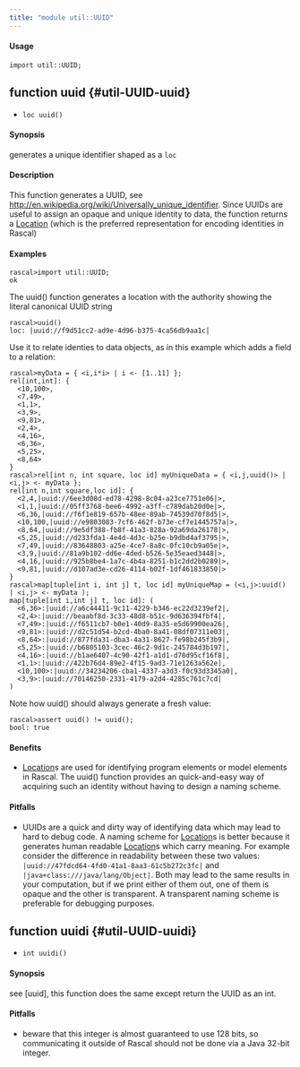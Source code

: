 ```yaml
---
title: "module util::UUID"
---
```


#### Usage

`import util::UUID;`


## function uuid {#util-UUID-uuid}

* ``loc uuid()``


#### Synopsis

generates a unique identifier shaped as a `loc`

#### Description

This function generates a UUID, see <http://en.wikipedia.org/wiki/Universally_unique_identifier>.
Since UUIDs are useful to assign an opaque and unique identity to data, the function returns
a [Location](../../Rascal/Expressions/Values/Location/index.md) (which is the preferred representation for encoding identities in Rascal)

#### Examples


```rascal-shell 
rascal>import util::UUID;
ok
```

The uuid() function generates a location with the authority showing the literal canonical UUID string

```rascal-shell ,continue
rascal>uuid()
loc: |uuid://f9d51cc2-ad9e-4d96-b375-4ca56db9aa1c|
```

Use it to relate identies to data objects, as in this example which adds a field to a relation:


```rascal-shell ,continue
rascal>myData = { <i,i*i> | i <- [1..11] }; 
rel[int,int]: {
  <10,100>,
  <7,49>,
  <1,1>,
  <3,9>,
  <9,81>,
  <2,4>,
  <4,16>,
  <6,36>,
  <5,25>,
  <8,64>
}
rascal>rel[int n, int square, loc id] myUniqueData = { <i,j,uuid()> | <i,j> <- myData };
rel[int n,int square,loc id]: {
  <2,4,|uuid://6ee3d08d-ed78-4298-8c04-a23ce7751e06|>,
  <1,1,|uuid://05ff3768-bee6-4992-a3ff-c789dab20d0e|>,
  <6,36,|uuid://f6f1e819-657b-48ee-89ab-74539d70f8d5|>,
  <10,100,|uuid://e9803083-7cf6-462f-b73e-cf7e1445757a|>,
  <8,64,|uuid://9e5df388-fb8f-41a3-828a-92a69da26178|>,
  <5,25,|uuid://d233fda1-4e4d-4d3c-b25e-b9dbd4af3795|>,
  <7,49,|uuid://83648803-a25e-4ce7-8a8c-0fc10cb9a05e|>,
  <3,9,|uuid://81a9b102-dd6e-4ded-b526-5e35eaed3448|>,
  <4,16,|uuid://925b8be4-1a7c-4b4a-8251-b1c2dd2b0289|>,
  <9,81,|uuid://d107ad3e-cd26-4114-b02f-1df461833850|>
}
rascal>map[tuple[int i, int j] t, loc id] myUniqueMap = (<i,j>:uuid() | <i,j> <- myData );
map[tuple[int i,int j] t, loc id]: (
  <6,36>:|uuid://a6c44411-9c11-4229-b346-ec22d3239ef2|,
  <2,4>:|uuid://beaabf8d-3c33-48d8-b51c-9d636394fbf4|,
  <7,49>:|uuid://f6511cb7-b0e1-40d9-8a35-e5d69900ea26|,
  <9,81>:|uuid://d2c51d54-b2cd-4ba0-8a41-08df07311e03|,
  <8,64>:|uuid://877fda31-dba3-4a31-8627-fe98b245f3b9|,
  <5,25>:|uuid://b6805103-3cec-46c2-9d1c-245784d3b197|,
  <4,16>:|uuid://b1ae6407-4c90-42f1-a1d1-d78d95cf16f8|,
  <1,1>:|uuid://422b76d4-89e2-4f15-9ad3-71e1263a562e|,
  <10,100>:|uuid://34234206-cba1-4337-a3d3-f0c93d3345a0|,
  <3,9>:|uuid://70146250-2331-4179-a2d4-4285c761c7cd|
)
```
Note how uuid() should always generate a fresh value:

```rascal-shell ,continue
rascal>assert uuid() != uuid(); 
bool: true
```

#### Benefits

*  [Location](../../Rascal/Expressions/Values/Location/index.md)s are used for identifying program elements or model elements in Rascal. The uuid() function provides
an quick-and-easy way of acquiring such an identity without having to design a naming scheme.

#### Pitfalls

*  UUIDs are a quick and dirty way of identifying data which may lead to hard to debug code. A naming scheme for [Location](../../Rascal/Expressions/Values/Location/index.md)s is better because it generates human readable
[Location](../../Rascal/Expressions/Values/Location/index.md)s which carry meaning. For example consider the difference in readability between these two values:
`|uuid://47fdcd64-4fd0-41a1-8aa3-61c5b272c3fc|` and `|java+class:///java/lang/Object|`. Both may lead to the same 
results in your computation, but if we print either of them out, one of them is opaque and the other is transparent. A transparent naming scheme is preferable for
debugging purposes.

## function uuidi {#util-UUID-uuidi}

* ``int uuidi()``


#### Synopsis

see [uuid], this function does the same except return the UUID as an int.

#### Pitfalls

*  beware that this integer is almost guaranteed to use 128 bits, so communicating it outside of
Rascal should not be done via a Java 32-bit integer.

